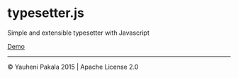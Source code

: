 # typesetter.js
Simple and extensible typesetter with Javascript

[Demo](https://wcoder.github.io/typesetter.js/index.html)

---
&copy; Yauheni Pakala 2015 | Apache License 2.0
